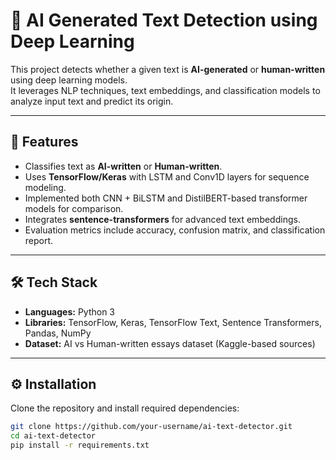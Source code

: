 # 🧠 AI Generated Text Detection using Deep Learning

This project detects whether a given text is **AI-generated** or **human-written** using deep learning models.  
It leverages NLP techniques, text embeddings, and classification models to analyze input text and predict its origin.

---

## 🚀 Features
- Classifies text as **AI-written** or **Human-written**.
- Uses **TensorFlow/Keras** with LSTM and Conv1D layers for sequence modeling.
- Implemented both CNN + BiLSTM and DistilBERT-based transformer models for comparison.
- Integrates **sentence-transformers** for advanced text embeddings.
- Evaluation metrics include accuracy, confusion matrix, and classification report.

---

## 🛠 Tech Stack
- **Languages:** Python 3  
- **Libraries:** TensorFlow, Keras, TensorFlow Text, Sentence Transformers, Pandas, NumPy  
- **Dataset:** AI vs Human-written essays dataset (Kaggle-based sources)

---

## ⚙️ Installation
Clone the repository and install required dependencies:

```bash
git clone https://github.com/your-username/ai-text-detector.git
cd ai-text-detector
pip install -r requirements.txt

